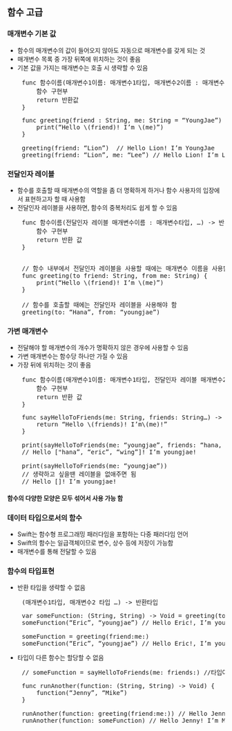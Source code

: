 ## 함수 고급
### 매개변수 기본 값
* 함수의 매개변수의 값이 들어오지 않아도 자동으로 매개변수를 갖게 되는 것
* 매개변수 목록 중 가장 뒤쪽에 위치하는 것이 좋음
* 기본 값을 가지는 매개변수는 호출 시 생략할 수 있음

<pre>
	func 함수이름(매개변수1이름: 매개변수1타입, 매개변수2이름 : 매개변수2타입 = 매개변수 기본값 …) -> 반환타입 {
		함수 구현부
		return 반환값
	}
</pre>

<pre>
	func greeting(friend : String, me: String = “YoungJae”) {
		print(“Hello \(friend)! I’m \(me)”)
	}

	greeting(friend: “Lion”)  // Hello Lion! I’m YoungJae
	greeting(friend: “Lion”, me: “Lee”) // Hello Lion! I’m Lee
</pre>

### 전달인자 레이블
* 함수를 호출할 때 매개변수의 역할을 좀 더 명확하게 하거나 함수 사용자의 입장에서 표현하고자 할 때 사용함
* 전달인자 레이블을 사용하면, 함수의 중복처리도 쉽게 할 수 있음

<pre>
	func 함수이름(전달인자 레이블 매개변수이름 : 매개변수타입, …) -> 반환타입 {
		함수 구현부
		return 반환 값
	}

</pre>

<pre>
	// 함수 내부에서 전달인자 레이블을 사용할 때에는 매개변수 이름을 사용함
	func greeting(to friend: String, from me: String) {
		print(“Hello \(friend)! I’m \(me)”)
	}

	// 함수를 호출할 때에는 전달인자 레이블을 사용해야 함
	greeting(to: “Hana”, from: “youngjae”)
</pre>

### 가변 매개변수
* 전달해야 할 매개변수의 개수가 명확하지 않은 경우에 사용할 수 있음
* 가변 매개변수는 함수당 하나만 가질 수 있음
* 가장 뒤에 위치하는 것이 좋음

<pre>
	func 함수이름(매개변수1이름: 매개변수1타입, 전달인자 레이블 매개변수2이름 : 매개변수2타입…) -> 반환타입 {
		함수 구현부
		return 반환 값
	}
</pre>

<pre>
	func sayHelloToFriends(me: String, friends: String…) -> String {
		return “Hello \(friends)! I’m\(me)!”
	}

	print(sayHelloToFriends(me: “youngjae”, friends: “hana, “eric”, “wing”))
	// Hello ["hana”, “eric”, “wing”]! I’m youngjae!

	print(sayHelloToFriends(me: “youngjae”))
	// 생략하고 싶을땐 레이블을 없애주면 됨
	// Hello []! I’m youngjae!
</pre>

#### 함수의 다양한 모양은 모두 섞어서 사용 가능 함

### 데이터 타입으로서의 함수
* Swift는 함수형 프로그래밍 패러다임을 포함하는 다중 패러다임 언어
* Swift의 함수는 일급객체이므로 변수, 상수 등에 저장이 가능함
* 매개변수를 통해 전달할 수 있음

### 함수의 타입표현
* 반환 타입을 생략할 수 없음

<pre>
	(매개변수1타입, 매개변수2 타입 …) -> 반환타입
</pre>

<pre>
	var someFunction: (String, String) -> Void = greeting(to:from)
	someFunction(“Eric”, “youngjae”) // Hello Eric!, I’m youngjae

	someFunction = greeting(friend:me:)
	someFunction(“Eric”, “youngjae”) // Hello Eric!, I’m youngjae
</pre>

* 타입이 다른 함수는 할당할 수 없음

<pre>
	// someFunction = sayHelloToFriends(me: friends:) //타입이 다른 함수는 할당 할 수 없음
</pre>

<pre>
	func runAnother(function: (String, String) -> Void) {
		function(“Jenny”, “Mike”)
	}

	runAnother(function: greeting(friend:me:)) // Hello Jenny! I’m Mike
	runAnother(function: someFunction) // Hello Jenny! I’m Mike
</pre>
